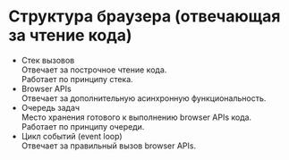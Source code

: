 # Структура браузера (отвечающая за чтение кода)
- Стек вызовов  
Отвечает за построчное чтение кода.  
Работает по принципу стека.
- Browser APIs  
Отвечает за дополнительную асинхронную функциональность.
- Очередь задач  
Место хранения готового к выполнению browser APIs кода.  
Работает по принципу очереди.
- Цикл событий (event loop)  
Отвечает за правильный вызов browser APIs.